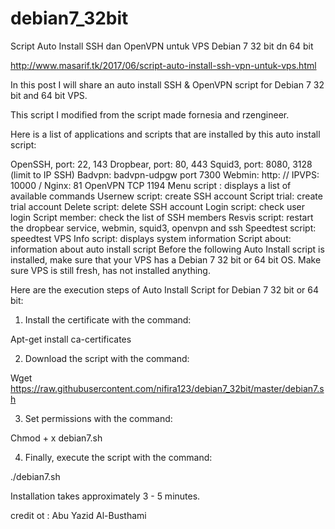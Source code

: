 # debian7_32bit
Script Auto Install SSH dan OpenVPN untuk VPS Debian 7 32 bit dn 64 bit

http://www.masarif.tk/2017/06/script-auto-install-ssh-vpn-untuk-vps.html

In this post I will share an auto install SSH & OpenVPN script for Debian 7 32 bit and 64 bit VPS.

This script I modified from the script made fornesia and rzengineer.

Here is a list of applications and scripts that are installed by this auto install script:

OpenSSH, port: 22, 143
Dropbear, port: 80, 443
Squid3, port: 8080, 3128 (limit to IP SSH)
Badvpn: badvpn-udpgw port 7300
Webmin: http: // IPVPS: 10000 /
Nginx: 81
OpenVPN TCP 1194
Menu script : displays a list of available commands
Usernew script: create SSH account
Script trial: create trial account
Delete script: delete SSH account
Login script: check user login
Script member: check the list of SSH members
Resvis script: restart the dropbear service, webmin, squid3, openvpn and ssh
Speedtest script: speedtest VPS
Info script: displays system information
Script about: information about auto install script
Before the following Auto Install script is installed, make sure that your VPS has a Debian 7 32 bit or 64 bit OS. Make sure VPS is still fresh, has not installed anything.

Here are the execution steps of Auto Install Script for Debian 7 32 bit or 64 bit:

1. Install the certificate with the command:

Apt-get install ca-certificates

2. Download the script with the command:

Wget https://raw.githubusercontent.com/nifira123/debian7_32bit/master/debian7.sh

3. Set permissions with the command:

Chmod + x debian7.sh

4. Finally, execute the script with the command:

./debian7.sh

Installation takes approximately 3 - 5 minutes.

credit ot : Abu Yazid Al-Busthami